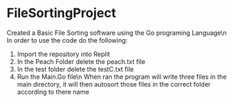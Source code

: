 # FileSortingProject
Created a Basic File Sorting software using the Go programing Language\n 
In order to use the code do the following: 
 1. Import the repository into Replit 
 2. In the Peach Folder delete the peach.txt file 
 3. In the test folder delete the testC.txt file 
 4. Run the Main.Go file\n
When ran the program will write three files in the main directory, it will then autosort those files in the correct folder according to there name 

